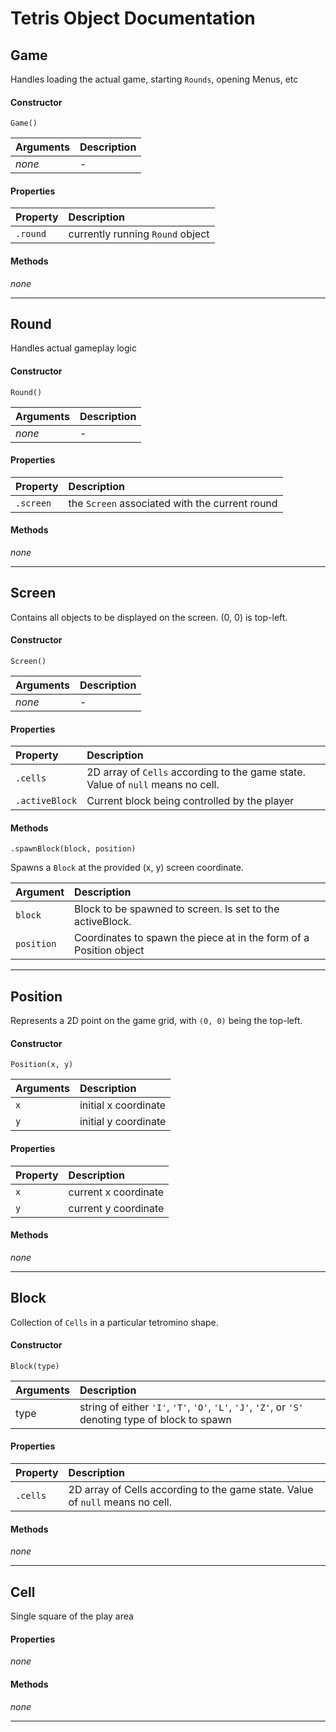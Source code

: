 # Tetris Object Documentation

## Game

Handles loading the actual game, starting `Rounds`, opening Menus, etc

#### Constructor

`Game()`

| Arguments | Description |
|:---|:---|
| _none_ | - |

#### Properties

| Property | Description |
|:---|:---|
| `.round` | currently running `Round` object |

#### Methods

_none_

---

## Round

Handles actual gameplay logic

#### Constructor

`Round()`

| Arguments | Description |
|:---|:---|
| _none_ | - |


#### Properties

| Property | Description |
|:---|:---|
| `.screen` | the `Screen` associated with the current round |

#### Methods

_none_

---

## Screen

Contains all objects to be displayed on the screen. (0, 0) is top-left.

#### Constructor

`Screen()`

| Arguments | Description |
|:---|:---|
| _none_ | - |

#### Properties

| Property | Description |
|:---|:---|
| `.cells` | 2D array of `Cells` according to the game state. Value of `null` means no cell. |
| `.activeBlock` | Current block being controlled by the player |

#### Methods

`.spawnBlock(block, position)`

Spawns a `Block` at the provided (x, y) screen coordinate.

| Argument | Description |
|:---|:---|
| `block` | Block to be spawned to screen. Is set to the activeBlock. |
| `position` | Coordinates to spawn the piece at in the form of a Position object |


---

## Position

Represents a 2D point on the game grid, with `(0, 0)` being the top-left.

#### Constructor

`Position(x, y)`

| Arguments | Description |
|:---|:---|
| `x` | initial x coordinate |
| `y` | initial y coordinate |

#### Properties

| Property | Description |
|:---|:---|
| `x` | current x coordinate |
| `y` | current y coordinate |

#### Methods

_none_

---

## Block

Collection of `Cells` in a particular tetromino shape.

#### Constructor

`Block(type)`

| Arguments | Description |
|:---|:---|
| type | string of either `'I'`, `'T'`, `'O'`, `'L'`, `'J'`, `'Z'`, or `'S'` denoting type of block to spawn |

#### Properties

| Property | Description |
|:---|:---|
| `.cells` | 2D array of Cells according to the game state. Value of `null` means no cell. |

#### Methods

_none_

---

## Cell

Single square of the play area

#### Properties

_none_

#### Methods

_none_

---
